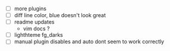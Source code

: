 - [ ] more plugins
- [ ] diff line color, blue doesn't look great
- [ ] readme updates
	- vim docs ?
- [ ] lighthteme fg_darks
- [ ] manual plugin disables and auto dont seem to work correctly
